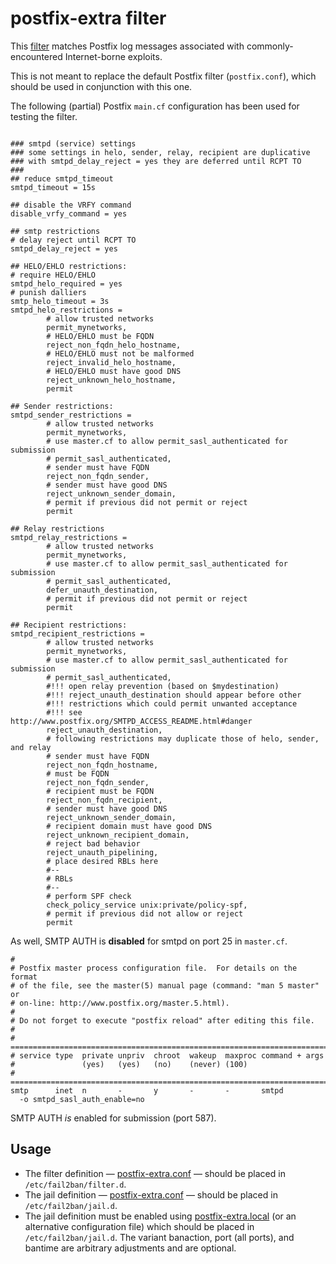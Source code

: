 # postfix-extra filter

This [filter](postfix-extra.conf) matches Postfix log messages
associated with commonly-encountered Internet-borne exploits.

This is not meant to replace the default Postfix filter (`postfix.conf`), which should be used in conjunction with this one.

The following (partial) Postfix `main.cf` configuration has been used for testing the filter.

```

### smtpd (service) settings
### some settings in helo, sender, relay, recipient are duplicative
### with smtpd_delay_reject = yes they are deferred until RCPT TO
###
## reduce smtpd_timeout
smtpd_timeout = 15s

## disable the VRFY command
disable_vrfy_command = yes

## smtp restrictions
# delay reject until RCPT TO
smtpd_delay_reject = yes

## HELO/EHLO restrictions:
# require HELO/EHLO
smtpd_helo_required = yes
# punish dalliers
smtp_helo_timeout = 3s
smtpd_helo_restrictions =
        # allow trusted networks
        permit_mynetworks,
        # HELO/EHLO must be FQDN
        reject_non_fqdn_helo_hostname,
        # HELO/EHLO must not be malformed
        reject_invalid_helo_hostname,
        # HELO/EHLO must have good DNS
        reject_unknown_helo_hostname,
        permit

## Sender restrictions:
smtpd_sender_restrictions =
        # allow trusted networks
        permit_mynetworks,
        # use master.cf to allow permit_sasl_authenticated for submission
        # permit_sasl_authenticated,
        # sender must have FQDN 
        reject_non_fqdn_sender,
        # sender must have good DNS
        reject_unknown_sender_domain,
        # permit if previous did not permit or reject
        permit

## Relay restrictions
smtpd_relay_restrictions =
        # allow trusted networks
        permit_mynetworks,
        # use master.cf to allow permit_sasl_authenticated for submission
        # permit_sasl_authenticated,
        defer_unauth_destination,
        # permit if previous did not permit or reject
        permit

## Recipient restrictions:
smtpd_recipient_restrictions =
        # allow trusted networks
        permit_mynetworks,
        # use master.cf to allow permit_sasl_authenticated for submission
        # permit_sasl_authenticated,
        #!!! open relay prevention (based on $mydestination)
        #!!! reject_unauth_destination should appear before other
        #!!! restrictions which could permit unwanted acceptance
        #!!! see http://www.postfix.org/SMTPD_ACCESS_README.html#danger
        reject_unauth_destination,
        # following restrictions may duplicate those of helo, sender, and relay
        # sender must have FQDN 
        reject_non_fqdn_hostname,
        # must be FQDN
        reject_non_fqdn_sender,
        # recipient must be FQDN
        reject_non_fqdn_recipient,
        # sender must have good DNS
        reject_unknown_sender_domain,
        # recipient domain must have good DNS
        reject_unknown_recipient_domain,
        # reject bad behavior
        reject_unauth_pipelining,
        # place desired RBLs here
        #--
        # RBLs
        #--
        # perform SPF check
        check_policy_service unix:private/policy-spf,
        # permit if previous did not allow or reject
        permit

```

As well, SMTP AUTH is **disabled** for smtpd on port 25 in `master.cf`.
```
#
# Postfix master process configuration file.  For details on the format
# of the file, see the master(5) manual page (command: "man 5 master" or
# on-line: http://www.postfix.org/master.5.html).
#
# Do not forget to execute "postfix reload" after editing this file.
#
# ==========================================================================
# service type  private unpriv  chroot  wakeup  maxproc command + args
#               (yes)   (yes)   (no)    (never) (100)
# ==========================================================================
smtp      inet  n       -       y       -       -       smtpd
  -o smtpd_sasl_auth_enable=no
```
SMTP AUTH *is* enabled for submission (port 587).
 
## Usage

- The filter definition — [postfix-extra.conf](../filter.d/postfix-extra.conf) —
should be placed in `/etc/fail2ban/filter.d`.
- The jail definition — [postfix-extra.conf](../jail.d/postfix-extra.conf) —
should be placed in `/etc/fail2ban/jail.d`.
- The jail definition must be enabled using
[postfix-extra.local](../jail.d/postfix-extra.local) (or an alternative configuration file)
which should be placed in `/etc/fail2ban/jail.d`.
The variant banaction, port (all ports), and bantime are arbitrary adjustments and are optional.